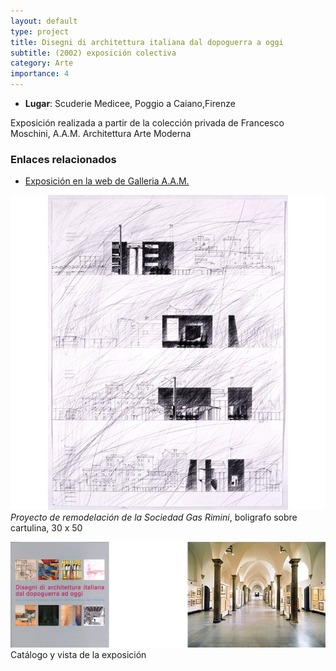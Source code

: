 ```yaml
---
layout: default
type: project
title: Disegni di architettura italiana dal dopoguerra a oggi  
subtitle: (2002) exposición colectiva
category: Arte
importance: 4
---
```


- **Lugar**: Scuderie Medicee, Poggio a Caiano,Firenze

Exposición realizada a partir de la colección privada de Francesco Moschini, A.A.M. Architettura Arte Moderna

### Enlaces relacionados

- [Exposición en la web de Galleria A.A.M.](http://www.aamgalleria.it/la-galleria.php?id=564-Disegni-di-architettura-italiana-dal-dopoguerra-ad)

![](01.jpg)
*Proyecto de remodelación de la Sociedad Gas Rimini*, boligrafo sobre cartulina, 30 x 50

![](02.jpg)
Catálogo y vista de la exposición
